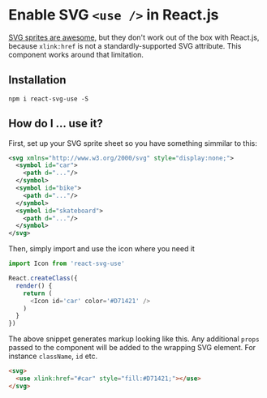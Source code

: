 # Enable SVG `<use />` in React.js

[SVG sprites are awesome](https://css-tricks.com/svg-sprites-use-better-icon-fonts/), but they don't work out of the box with React.js, because `xlink:href` is not a standardly-supported SVG attribute. This component works around that limitation.

## Installation
`npm i react-svg-use -S`

## How do I ... use it?
First, set up your SVG sprite sheet so you have something simmilar to this:

```xml
<svg xmlns="http://www.w3.org/2000/svg" style="display:none;">
  <symbol id="car">
    <path d="..."/>
  </symbol>
  <symbol id="bike">
    <path d="..."/>
  </symbol>
  <symbol id="skateboard">
    <path d="..."/>
  </symbol>
</svg>
```

Then, simply import and use the icon where you need it

```JavaScript
import Icon from 'react-svg-use'

React.createClass({
  render() {
    return (
      <Icon id='car' color='#D71421' />
    )
  }
})
```

The above snippet generates markup looking like this. Any additional `props` passed to the component will be added to the wrapping SVG element. For instance `className`, `id` etc.

```html
<svg>
  <use xlink:href="#car" style="fill:#D71421;"></use>
</svg>
```

